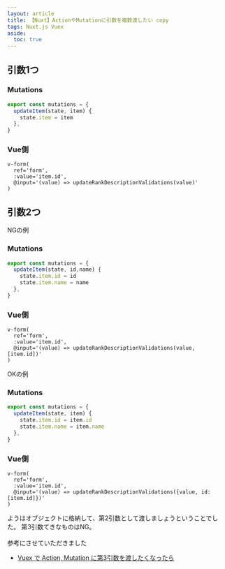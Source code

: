 ```yaml
---
layout: article
title: 【Nuxt】ActionやMutationに引数を複数渡したい copy
tags: Nuxt.js Vuex
aside:
  toc: true
---
```



## 引数1つ

### Mutations
```js
export const mutations = {
  updateItem(state, item) {
    state.item = item
  },
}
```

### Vue側
```pug
v-form(
  ref='form',
  :value='item.id',
  @input='(value) => updateRankDescriptionValidations(value)'
)
```




## 引数2つ

NGの例

### Mutations
```js
export const mutations = {
  updateItem(state, id,name) {
    state.item.id = id
    state.item.name = name
  },
}
```

### Vue側
```pug
v-form(
  ref='form',
  :value='item.id',
  @input='(value) => updateRankDescriptionValidations(value, [item.id])'
)
```

OKの例


### Mutations
```js
export const mutations = {
  updateItem(state, item) {
    state.item.id = item.id
    state.item.name = item.name
  },
}
```

### Vue側
```pug
v-form(
  ref='form',
  :value='item.id',
  @input='(value) => updateRankDescriptionValidations({value, id:[item.id]})'
)
```

ようはオブジェクトに格納して、第2引数として渡しましょうということでした。
第3引数てきなものはNG。
<br/>
<br/>
参考にさせていただきました
- [Vuex で Action, Mutation に第3引数を渡したくなったら](https://mseeeen.msen.jp/deal-with-multiple-arguments-with-action-or-mutation-in-vuex/)

